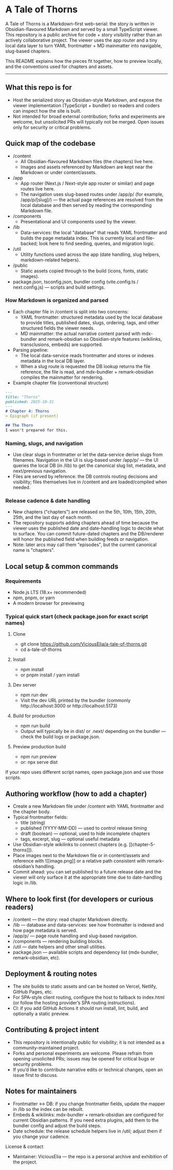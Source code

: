 # A Tale of Thorns

A Tale of Thorns is a Markdown-first web-serial: the story is written in Obsidian-flavoured Markdown and served by a small TypeScript viewer. This repository is a public archive for code + story visibility rather than an actively collaborative project. The viewer uses the app router and a tiny local data layer to turn YAML frontmatter + MD mainmatter into navigable, slug-based chapters.

This README explains how the pieces fit together, how to preview locally, and the conventions used for chapters and assets.

---

## What this repo is for
- Host the serialized story as Obsidian-style Markdown, and expose the viewer implementation (TypeScript + bundler) so readers and coders can inspect how the site is built.
- Not intended for broad external contribution; forks and experiments are welcome, but unsolicited PRs will typically not be merged. Open issues only for security or critical problems.

## Quick map of the codebase
- /content
  - All Obsidian-flavoured Markdown files (the chapters) live here.
  - Images and assets referenced by Markdown are kept near the Markdown or under content/assets.
- /app
  - App router (Next.js / Next-style app router or similar) and page routes live here.
  - The navigation uses slug-based routes under /app/p/ (for example, /app/p/[slug]/) — the actual page references are resolved from the local database and then served by reading the corresponding Markdown file.
- /components
  - Presentational and UI components used by the viewer.
- /lib
  - Data-services: the local "database" that reads YAML frontmatter and builds the page metadata index. This is currently local and file-backed; look here to find seeding, queries, and migration logic.
- /util
  - Utility functions used across the app (date handling, slug helpers, markdown-related helpers).
- /public
  - Static assets copied through to the build (icons, fonts, static images).
- package.json, tsconfig.json, bundler config (vite.config.ts / next.config.js) — scripts and build settings.

### How Markdown is organized and parsed
- Each chapter file in /content is split into two concerns:
  - YAML frontmatter: structured metadata used by the local database to provide titles, published dates, slugs, ordering, tags, and other structured fields the viewer needs.
  - MD mainmatter: the actual narrative content parsed with mdx-bundler and remark-obsidian so Obsidian-style features (wikilinks, transclusions, embeds) are supported.
- Parsing pipeline:
  - The local data-service reads frontmatter and stores or indexes metadata in the local DB layer.
  - When a slug route is requested the DB lookup returns the file reference, the file is read, and mdx-bundler + remark-obsidian compiles the mainmatter for rendering.
- Example chapter file (conventional structure)

```markdown
---
title: "Thorns"
published: 2025-10-31
---
# Chapter 4: Thorns
> Epigraph (if present)

## The Thorn
I wasn't prepared for this.
```

### Naming, slugs, and navigation
- Use clear slugs in frontmatter or let the data-service derive slugs from filenames. Navigation in the UI is slug-based under /app/p/ — the UI queries the local DB (in /lib) to get the canonical slug list, metadata, and next/previous navigation.
- Files are served by reference: the DB controls routing decisions and visibility; files themselves live in /content and are loaded/compiled when needed.

### Release cadence & date handling
- New chapters ("chapters") are released on the 5th, 10th, 15th, 20th, 25th, and the last day of each month.
- The repository supports adding chapters ahead of time because the viewer uses the published date and date-handling logic to decide what to surface. You can commit future-dated chapters and the DB/renderer will honor the published field when building feeds or navigation.
- Note: later arcs may call them "episodes", but the current canonical name is "chapters".

## Local setup & common commands
### Requirements
- Node.js LTS (18.x+ recommended)
- npm, pnpm, or yarn
- A modern browser for previewing

### Typical quick start (check package.json for exact script names)
1. Clone
   - git clone https://github.com/ViciousElia/a-tale-of-thorns.git
   - cd a-tale-of-thorns

2. Install
   - npm install
   - or pnpm install / yarn install

3. Dev server
   - npm run dev
   - Visit the dev URL printed by the bundler (commonly http://localhost:3000 or http://localhost:5173)

4. Build for production
   - npm run build
   - Output will typically be in dist/ or .next/ depending on the bundler — check the build logs or package.json.

5. Preview production build
   - npm run preview
   - or: npx serve dist

If your repo uses different script names, open package.json and use those scripts.

## Authoring workflow (how to add a chapter)
- Create a new Markdown file under /content with YAML frontmatter and the chapter body.
- Typical frontmatter fields:
  - title (string)
  - published (YYYY-MM-DD) — used to control release timing
  - draft (boolean) — optional, used to hide incomplete chapters
  - tags, excerpt, slug — optional useful metadata
- Use Obsidian-style wikilinks to connect chapters (e.g. [[chapter-5-thorns]]).
- Place images next to the Markdown file or in content/assets and reference with ![[image.png]] or a relative path consistent with remark-obsidian’s handling.
- Commit ahead: you can set published to a future release date and the viewer will only surface it at the appropriate time due to date-handling logic in /lib.

## Where to look first (for developers or curious readers)
- /content — the story: read chapter Markdown directly.
- /lib — database and data-services: see how frontmatter is indexed and how page metadata is served.
- /app/p/ — page route handling and slug-based navigation.
- /components — rendering building blocks.
- /util — date helpers and other small utilities.
- package.json — available scripts and dependency list (mdx-bundler, remark-obsidian, etc).

## Deployment & routing notes
- The site builds to static assets and can be hosted on Vercel, Netlify, GitHub Pages, etc.
- For SPA-style client routing, configure the host to fallback to index.html (or follow the hosting provider’s SPA routing instructions).
- CI: if you add GitHub Actions it should run install, lint, build, and optionally a static preview.

## Contributing & project intent
- This repository is intentionally public for visibility; it is not intended as a community-maintained project.
- Forks and personal experiments are welcome. Please refrain from opening unsolicited PRs; issues may be opened for critical bugs or security problems.
- If you’d like to contribute narrative edits or technical changes, open an issue first to discuss.

## Notes for maintainers
- Frontmatter ↔ DB: if you change frontmatter fields, update the mapper in /lib so the index can be rebuilt.
- Embeds & wikilinks: mdx-bundler + remark-obsidian are configured for current Obsidian patterns. If you need extra plugins, add them to the bundler config and adjust the build steps.
- Date schedule: the release schedule helpers live in /util; adjust them if you change your cadence.

License & contact
- Maintainer: ViciousElia — the repo is a personal archive and exhibition of the project.
